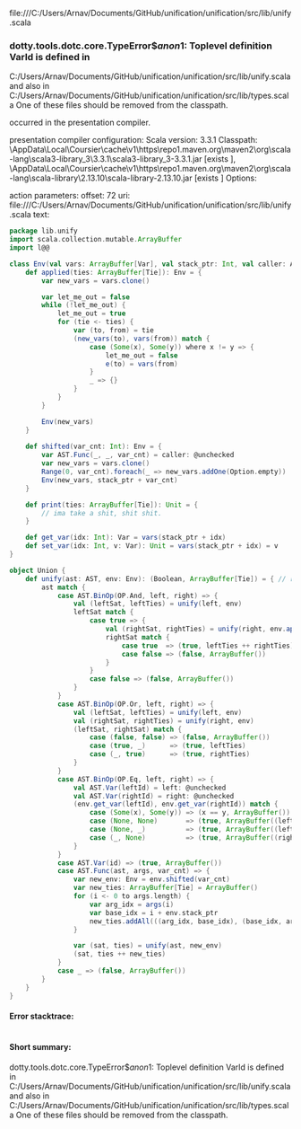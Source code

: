 file:///C:/Users/Arnav/Documents/GitHub/unification/unification/src/lib/unify.scala
### dotty.tools.dotc.core.TypeError$$anon$1: Toplevel definition VarId is defined in
  C:/Users/Arnav/Documents/GitHub/unification/unification/src/lib/unify.scala
and also in
  C:/Users/Arnav/Documents/GitHub/unification/unification/src/lib/types.scala
One of these files should be removed from the classpath.

occurred in the presentation compiler.

presentation compiler configuration:
Scala version: 3.3.1
Classpath:
<HOME>\AppData\Local\Coursier\cache\v1\https\repo1.maven.org\maven2\org\scala-lang\scala3-library_3\3.3.1\scala3-library_3-3.3.1.jar [exists ], <HOME>\AppData\Local\Coursier\cache\v1\https\repo1.maven.org\maven2\org\scala-lang\scala-library\2.13.10\scala-library-2.13.10.jar [exists ]
Options:



action parameters:
offset: 72
uri: file:///C:/Users/Arnav/Documents/GitHub/unification/unification/src/lib/unify.scala
text:
```scala
package lib.unify
import scala.collection.mutable.ArrayBuffer
import l@@

class Env(val vars: ArrayBuffer[Var], val stack_ptr: Int, val caller: AST) {
    def applied(ties: ArrayBuffer[Tie]): Env = {
        var new_vars = vars.clone()

        var let_me_out = false
        while (!let_me_out) {
            let_me_out = true
            for (tie <- ties) {
                var (to, from) = tie
                (new_vars(to), vars(from)) match {
                    case (Some(x), Some(y)) where x != y => {
                        let_me_out = false
                        e(to) = vars(from)
                    }
                    _ => {}
                }
            }
        }

        Env(new_vars)
    }
    
    def shifted(var_cnt: Int): Env = {
        var AST.Func(_, _, var_cnt) = caller: @unchecked
        var new_vars = vars.clone()
        Range(0, var_cnt).foreach(_ => new_vars.addOne(Option.empty))
        Env(new_vars, stack_ptr + var_cnt)
    }

    def print(ties: ArrayBuffer[Tie]): Unit = {
        // ima take a shit, shit shit.
    }

    def get_var(idx: Int): Var = vars(stack_ptr + idx)
    def set_var(idx: Int, v: Var): Unit = vars(stack_ptr + idx) = v
}

object Union {
    def unify(ast: AST, env: Env): (Boolean, ArrayBuffer[Tie]) = { // return (satisfiable, ties/reqs)
        ast match {
            case AST.BinOp(OP.And, left, right) => {
                val (leftSat, leftTies) = unify(left, env)
                leftSat match {
                    case true => {
                        val (rightSat, rightTies) = unify(right, env.applied(leftTies))
                        rightSat match {
                            case true  => (true, leftTies ++ rightTies)
                            case false => (false, ArrayBuffer())
                        }
                    }
                    case false => (false, ArrayBuffer())
                }
            }
            case AST.BinOp(OP.Or, left, right) => {
                val (leftSat, leftTies) = unify(left, env)
                val (rightSat, rightTies) = unify(right, env)
                (leftSat, rightSat) match {
                    case (false, false) => (false, ArrayBuffer())
                    case (true, _)      => (true, leftTies)
                    case (_, true)      => (true, rightTies)
                }
            }
            case AST.BinOp(OP.Eq, left, right) => {
                val AST.Var(leftId) = left: @unchecked
                val AST.Var(rightId) = right: @unchecked
                (env.get_var(leftId), env.get_var(rightId)) match {
                    case (Some(x), Some(y)) => (x == y, ArrayBuffer())                                   // value = value
                    case (None, None)       => (true, ArrayBuffer((leftId, rightId), (rightId, leftId))) // symbol = symbol
                    case (None, _)          => (true, ArrayBuffer((leftId, rightId)))                    // symbol = value
                    case (_, None)          => (true, ArrayBuffer((rightId, leftId)))                    // value = symbol
                }
            }
            case AST.Var(id) => (true, ArrayBuffer())
            case AST.Func(ast, args, var_cnt) => {
                var new_env: Env = env.shifted(var_cnt)
                var new_ties: ArrayBuffer[Tie] = ArrayBuffer()
                for (i <- 0 to args.length) {
                    var arg_idx = args(i)
                    var base_idx = i + env.stack_ptr
                    new_ties.addAll(((arg_idx, base_idx), (base_idx, arg_idx)))
                }

                var (sat, ties) = unify(ast, new_env)
                (sat, ties ++ new_ties)
            }
            case _ => (false, ArrayBuffer())
        }
    }
}
```



#### Error stacktrace:

```

```
#### Short summary: 

dotty.tools.dotc.core.TypeError$$anon$1: Toplevel definition VarId is defined in
  C:/Users/Arnav/Documents/GitHub/unification/unification/src/lib/unify.scala
and also in
  C:/Users/Arnav/Documents/GitHub/unification/unification/src/lib/types.scala
One of these files should be removed from the classpath.